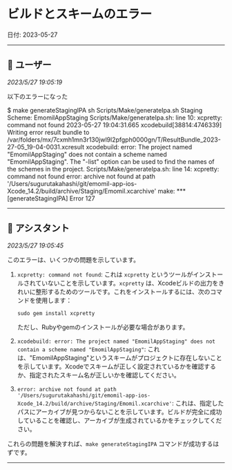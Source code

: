 # ビルドとスキームのエラー

日付: 2023-05-27

---

## 👤 ユーザー
*2023/5/27 19:05:19*

以下のエラーになった

$ make generateStagingIPA
sh Scripts/Make/generateIpa.sh Staging
Scheme: EmomilAppStaging
Scripts/Make/generateIpa.sh: line 10: xcpretty: command not found
2023-05-27 19:04:31.665 xcodebuild[38814:4746339] Writing error result bundle to /var/folders/mx/7cxmh1mn3r130jwl9l2pfgph0000gn/T/ResultBundle_2023-27-05_19-04-0031.xcresult
xcodebuild: error: The project named "EmomilAppStaging" does not contain a scheme named "EmomilAppStaging". The "-list" option can be used to find the names of the schemes in the project.
Scripts/Make/generateIpa.sh: line 14: xcpretty: command not found
error: archive not found at path '/Users/sugurutakahashi/git/emomil-app-ios-Xcode_14.2/build/archive/Staging/Emomil.xcarchive'
make: *** [generateStagingIPA] Error 127

---

## 🤖 アシスタント
*2023/5/27 19:05:45*

このエラーは、いくつかの問題を示しています。

1. `xcpretty: command not found`: これは `xcpretty` というツールがインストールされていないことを示しています。`xcpretty` は、Xcodeビルドの出力をきれいに整形するためのツールです。これをインストールするには、次のコマンドを使用します：

   ```
   sudo gem install xcpretty
   ```

   ただし、Rubyやgemのインストールが必要な場合があります。

2. `xcodebuild: error: The project named "EmomilAppStaging" does not contain a scheme named "EmomilAppStaging"`: これは、"EmomilAppStaging"というスキームがプロジェクトに存在しないことを示しています。Xcodeでスキームが正しく設定されているかを確認するか、指定されたスキーム名が正しいかを確認してください。

3. `error: archive not found at path '/Users/sugurutakahashi/git/emomil-app-ios-Xcode_14.2/build/archive/Staging/Emomil.xcarchive'`: これは、指定したパスにアーカイブが見つからないことを示しています。ビルドが完全に成功していることを確認し、アーカイブが生成されているかをチェックしてください。

これらの問題を解決すれば、`make generateStagingIPA` コマンドが成功するはずです。

---
